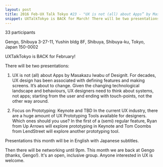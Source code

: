 ```yaml
---
layout: post
title: 2016 Feb-UX Talk Tokyo #23 - "UX is not (all) about Apps” by Masakazu Iwabu and "Focus on UX Prototyping" by Ryan Barkataki and Tom Coombs
snippet: UXTalkTokyo is BACK for March! There will be two presentations: 1) Soundcheck: User Testing at ...
---
```

33 participants

Gengo, Shibuya 3-27-11, Yushin bldg 8F, Shibuya, Shibuya-ku, Tokyo, Japan 150-0002

UXTalkTokyo is BACK for February!

There will be two presentations:
1) UX is not (all) about Apps by Masakazu Iwabu of DesignIt.
For decades, UX design has been associated with defining features and making screens. It’s about to change. Given the changing technological landscape and behaviours, UX designers need to think about systems, not apps; starting from the user and ending with touch-points, not the other way around.

2) Focus on Prototyping: Keynote and TBD
In the current UX industry, there are a huge amount of UX Prototyping Tools available for designers. Which ones should you use? In the first of a (semi) regular feature, Ryan from Up Arrows will explore prototyping in Keynote and Tom Coombs from LendStreet will explore another prototyping tool.

Presentations this month will be in English with Japanese subtitles.

Then there will be networking until 9pm. This month we are back at Gengo (thanks, Gengo!). It's an open, inclusive group. Anyone interested in UX is welcome.

